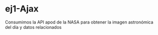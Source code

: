 # ej1-Ajax
Consumimos la API apod de la NASA para obtener la imagen astronómica del día y datos relacionados
